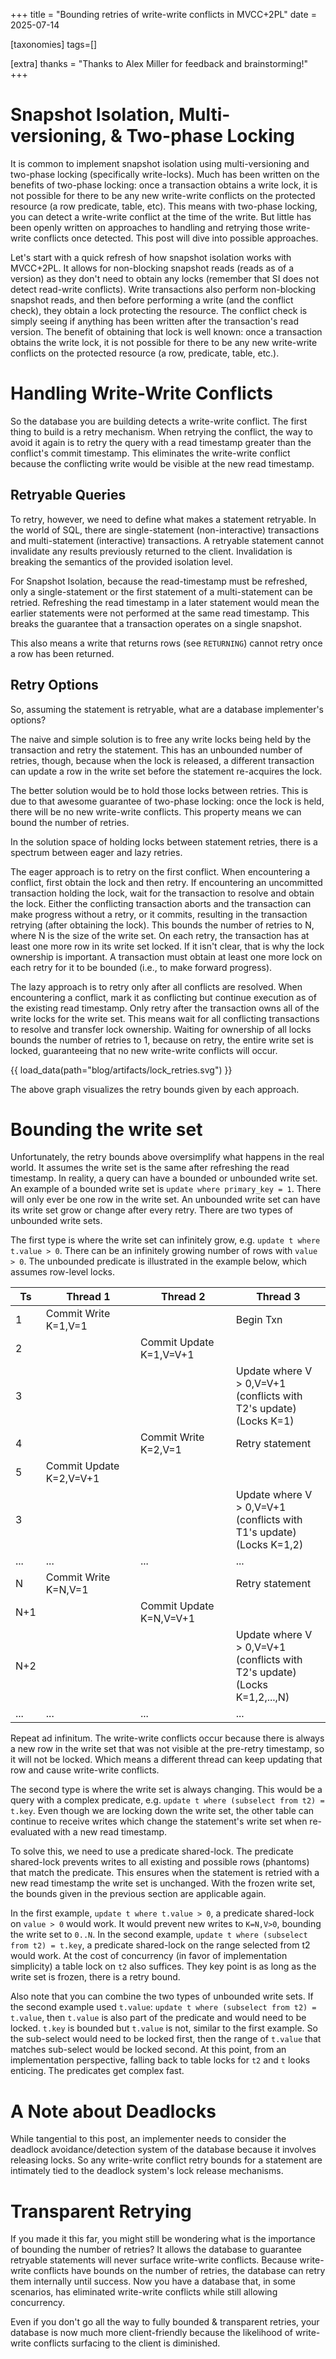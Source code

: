 +++
title = "Bounding retries of write-write conflicts in MVCC+2PL"
date = 2025-07-14

[taxonomies]
tags=[]

[extra]
thanks = "Thanks to Alex Miller for feedback and brainstorming!"
+++

# Snapshot Isolation, Multi-versioning, & Two-phase Locking

It is common to implement snapshot isolation using multi-versioning and
two-phase locking (specifically write-locks). Much has been written on the
benefits of two-phase locking: once a transaction obtains a write lock, it is
not possible for there to be any new write-write conflicts on the protected
resource (a row predicate, table, etc). This means with two-phase locking, you
can detect a write-write conflict at the time of the write. But little has been
openly written on approaches to handling and retrying those write-write
conflicts once detected. This post will dive into possible approaches.

Let's start with a quick refresh of how snapshot isolation works with
MVCC+2PL. It allows for non-blocking snapshot reads (reads as of a version) as
they don't need to obtain any locks (remember that SI does not detect read-write
conflicts). Write transactions also perform non-blocking snapshot reads, and
then before performing a write (and the conflict check), they obtain a lock
protecting the resource. The conflict check is simply seeing if anything has
been written after the transaction's read version. The benefit of obtaining that
lock is well known: once a transaction obtains the write lock, it is not
possible for there to be any new write-write conflicts on the protected resource
(a row, predicate, table, etc.).

# Handling Write-Write Conflicts

So the database you are building detects a write-write conflict. The first thing
to build is a retry mechanism. When retrying the conflict, the way to avoid it
again is to retry the query with a read timestamp greater than the conflict's
commit timestamp. This eliminates the write-write conflict because the
conflicting write would be visible at the new read timestamp.

## Retryable Queries

To retry, however, we need to define what makes a statement retryable. In the
world of SQL, there are single-statement (non-interactive) transactions and
multi-statement (interactive) transactions. A retryable statement cannot
invalidate any results previously returned to the client. Invalidation is
breaking the semantics of the provided isolation level.

For Snapshot Isolation, because the read-timestamp must be refreshed, only a
single-statement or the first statement of a multi-statement can be
retried. Refreshing the read timestamp in a later statement would mean the
earlier statements were not performed at the same read timestamp. This breaks
the guarantee that a transaction operates on a single snapshot.

This also means a write that returns rows (see `RETURNING`) cannot retry once a
row has been returned.

## Retry Options

So, assuming the statement is retryable, what are a database implementer's
options?

The naive and simple solution is to free any write locks being held by the
transaction and retry the statement. This has an unbounded number of retries,
though, because when the lock is released, a different transaction can update a
row in the write set before the statement re-acquires the lock.

The better solution would be to hold those locks between retries. This is due to
that awesome guarantee of two-phase locking: once the lock is held, there will
be no new write-write conflicts. This property means we can bound the number of
retries.

In the solution space of holding locks between statement retries, there is a
spectrum between eager and lazy retries.

The eager approach is to retry on the first conflict. When encountering a
conflict, first obtain the lock and then retry. If encountering an uncommitted
transaction holding the lock, wait for the transaction to resolve and obtain the
lock. Either the conflicting transaction aborts and the transaction can make
progress without a retry, or it commits, resulting in the transaction retrying
(after obtaining the lock). This bounds the number of retries to N, where N is
the size of the write set. On each retry, the transaction has at least one more
row in its write set locked. If it isn't clear, that is why the lock ownership
is important. A transaction must obtain at least one more lock on each retry for
it to be bounded (i.e., to make forward progress).

The lazy approach is to retry only after all conflicts are resolved. When
encountering a conflict, mark it as conflicting but continue execution as of the
existing read timestamp. Only retry after the transaction owns all of the write
locks for the write set. This means wait for all conflicting transactions to
resolve and transfer lock ownership. Waiting for ownership of all locks bounds
the number of retries to 1, because on retry, the entire write set is locked,
guaranteeing that no new write-write conflicts will occur.

{{ load_data(path="blog/artifacts/lock_retries.svg") }}

The above graph visualizes the retry bounds given by each approach.

# Bounding the write set

Unfortunately, the retry bounds above oversimplify what happens in the real
world. It assumes the write set is the same after refreshing the read
timestamp. In reality, a query can have a bounded or unbounded write set. An
example of a bounded write set is `update where primary_key = 1`. There will
only ever be one row in the write set. An unbounded write set can have its write
set grow or change after every retry. There are two types of unbounded write
sets.

The first type is where the write set can infinitely grow, e.g. `update t where
t.value > 0`. There can be an infinitely growing number of rows with `value >
0`. The unbounded predicate is illustrated in the example below, which assumes
row-level locks.

| Ts  | Thread 1                | Thread 2                | Thread 3                                                                        |
|-----|-------------------------|-------------------------|---------------------------------------------------------------------------------|
| 1   | Commit Write K=1,V=1    |                         | Begin Txn                                                                       |
| 2   |                         | Commit Update K=1,V=V+1 |                                                                                 |
| 3   |                         |                         | Update where V > 0,V=V+1<br>(conflicts with T2's update)<br>(Locks K=1)         |
| 4   |                         | Commit Write K=2,V=1    | Retry statement                                                                 |
| 5   | Commit Update K=2,V=V+1 |                         |                                                                                 |
| 3   |                         |                         | Update where V > 0,V=V+1<br>(conflicts with T1's update)<br>(Locks K=1,2)       |
| ... | ...                     | ...                     | ...                                                                             |
| N   | Commit Write K=N,V=1    |                         | Retry statement                                                                 |
| N+1 |                         | Commit Update K=N,V=V+1 |                                                                                 |
| N+2 |                         |                         | Update where V > 0,V=V+1<br>(conflicts with T2's update)<br>(Locks K=1,2,...,N) |
| ... | ...                     | ...                     | ...                                                                             |

Repeat ad infinitum. The write-write conflicts occur because there is always a
new row in the write set that was not visible at the pre-retry timestamp, so it
will not be locked. Which means a different thread can keep updating that row
and cause write-write conflicts.

The second type is where the write set is always changing. This would be a query
with a complex predicate, e.g. `update t where (subselect from t2) =
t.key`. Even though we are locking down the write set, the other table can
continue to receive writes which change the statement's write set when
re-evaluated with a new read timestamp.

To solve this, we need to use a predicate shared-lock. The predicate shared-lock
prevents writes to all existing and possible rows (phantoms) that match the
predicate. This ensures when the statement is retried with a new read timestamp
the write set is unchanged. With the frozen write set, the bounds given in the
previous section are applicable again.

In the first example, `update t where t.value > 0`, a predicate shared-lock on
`value > 0` would work. It would prevent new writes to `K=N,V>0`, bounding the
write set to `0..N`. In the second example, `update t where (subselect from t2)
= t.key`, a predicate shared-lock on the range selected from t2 would work. At
the cost of concurrency (in favor of implementation simplicity) a table lock on
`t2` also suffices. They key point is as long as the write set is frozen, there
is a retry bound.

Also note that you can combine the two types of unbounded write sets. If the
second example used `t.value`: `update t where (subselect from t2) = t.value`,
then `t.value` is also part of the predicate and would need to be
locked. `t.key` is bounded but `t.value` is not, similar to the first
example. So the sub-select would need to be locked first, then the range of
`t.value` that matches sub-select would be locked second. At this point, from an
implementation perspective, falling back to table locks for `t2` and `t` looks
enticing. The predicates get complex fast.

# A Note about Deadlocks

While tangential to this post, an implementer needs to consider the deadlock
avoidance/detection system of the database because it involves releasing
locks. So any write-write conflict retry bounds for a statement are intimately
tied to the deadlock system's lock release mechanisms.

# Transparent Retrying

If you made it this far, you might still be wondering what is the importance of
bounding the number of retries?  It allows the database to guarantee retryable
statements will never surface write-write conflicts. Because write-write
conflicts have bounds on the number of retries, the database can retry them
internally until success. Now you have a database that, in some scenarios, has
eliminated write-write conflicts while still allowing concurrency.

Even if you don't go all the way to fully bounded & transparent retries, your
database is now much more client-friendly because the likelihood of write-write
conflicts surfacing to the client is diminished.
